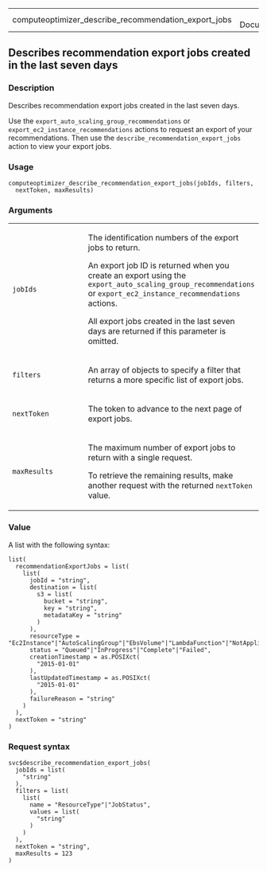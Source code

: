 <table style="width: 100%;">
<tbody>
<tr class="odd">
<td>computeoptimizer_describe_recommendation_export_jobs</td>
<td style="text-align: right;">R Documentation</td>
</tr>
</tbody>
</table>

## Describes recommendation export jobs created in the last seven days

### Description

Describes recommendation export jobs created in the last seven days.

Use the `export_auto_scaling_group_recommendations` or
`export_ec2_instance_recommendations` actions to request an export of
your recommendations. Then use the `describe_recommendation_export_jobs`
action to view your export jobs.

### Usage

    computeoptimizer_describe_recommendation_export_jobs(jobIds, filters,
      nextToken, maxResults)

### Arguments

<table>
<colgroup>
<col style="width: 35%" />
<col style="width: 65%" />
</colgroup>
<tbody>
<tr class="odd">
<td><code
id="computeoptimizer_describe_recommendation_export_jobs_:_jobIds">jobIds</code></td>
<td><p>The identification numbers of the export jobs to return.</p>
<p>An export job ID is returned when you create an export using the
<code>export_auto_scaling_group_recommendations</code> or
<code>export_ec2_instance_recommendations</code> actions.</p>
<p>All export jobs created in the last seven days are returned if this
parameter is omitted.</p></td>
</tr>
<tr class="even">
<td><code
id="computeoptimizer_describe_recommendation_export_jobs_:_filters">filters</code></td>
<td><p>An array of objects to specify a filter that returns a more
specific list of export jobs.</p></td>
</tr>
<tr class="odd">
<td><code
id="computeoptimizer_describe_recommendation_export_jobs_:_nextToken">nextToken</code></td>
<td><p>The token to advance to the next page of export jobs.</p></td>
</tr>
<tr class="even">
<td><code
id="computeoptimizer_describe_recommendation_export_jobs_:_maxResults">maxResults</code></td>
<td><p>The maximum number of export jobs to return with a single
request.</p>
<p>To retrieve the remaining results, make another request with the
returned <code>nextToken</code> value.</p></td>
</tr>
</tbody>
</table>

### Value

A list with the following syntax:

    list(
      recommendationExportJobs = list(
        list(
          jobId = "string",
          destination = list(
            s3 = list(
              bucket = "string",
              key = "string",
              metadataKey = "string"
            )
          ),
          resourceType = "Ec2Instance"|"AutoScalingGroup"|"EbsVolume"|"LambdaFunction"|"NotApplicable"|"EcsService",
          status = "Queued"|"InProgress"|"Complete"|"Failed",
          creationTimestamp = as.POSIXct(
            "2015-01-01"
          ),
          lastUpdatedTimestamp = as.POSIXct(
            "2015-01-01"
          ),
          failureReason = "string"
        )
      ),
      nextToken = "string"
    )

### Request syntax

    svc$describe_recommendation_export_jobs(
      jobIds = list(
        "string"
      ),
      filters = list(
        list(
          name = "ResourceType"|"JobStatus",
          values = list(
            "string"
          )
        )
      ),
      nextToken = "string",
      maxResults = 123
    )
